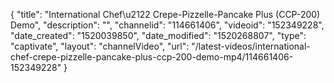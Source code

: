 {
    "title": "International Chef\u2122 Crepe-Pizzelle-Pancake Plus (CCP-200) Demo",
    "description": "",
    "channelid": "114661406",
    "videoid": "152349228",
    "date_created": "1520039850",
    "date_modified": "1520268807",
    "type": "captivate",
    "layout": "channelVideo",
    "url": "\/latest-videos\/international-chef-crepe-pizzelle-pancake-plus-ccp-200-demo-mp4\/114661406-152349228"
}